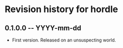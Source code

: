 # Revision history for hordle

## 0.1.0.0 -- YYYY-mm-dd

* First version. Released on an unsuspecting world.
